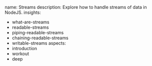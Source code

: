 name: Streams
description: Explore how to handle streams of data in NodeJS.
insights:
  - what-are-streams
  - readable-streams
  - piping-readable-streams
  - chaining-readable-streams
  - writable-streams
aspects:
  - introduction
  - workout
  - deep
